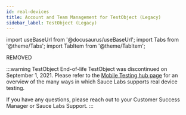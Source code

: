 ```yaml
---
id: real-devices
title: Account and Team Management for TestObject (Legacy)
sidebar_label: TestObject (Legacy)
---
```


import useBaseUrl from '@docusaurus/useBaseUrl';
import Tabs from '@theme/Tabs';
import TabItem from '@theme/TabItem';

<p><span className="sauceRed">REMOVED</span></p>

:::warning TestObject End-of-life
TestObject was discontinued on September 1, 2021. Please refer to the [Mobile Testing hub page](/mobile-apps) for an overview of the many ways in which Sauce Labs supports real device testing.

If you have any questions, please reach out to your Customer Success Manager or Sauce Labs Support.
:::
